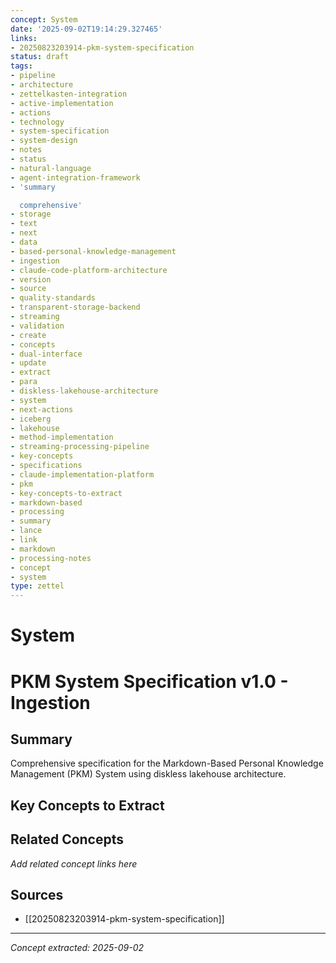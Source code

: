 ```yaml
---
concept: System
date: '2025-09-02T19:14:29.327465'
links:
- 20250823203914-pkm-system-specification
status: draft
tags:
- pipeline
- architecture
- zettelkasten-integration
- active-implementation
- actions
- technology
- system-specification
- system-design
- notes
- status
- natural-language
- agent-integration-framework
- 'summary

  comprehensive'
- storage
- text
- next
- data
- based-personal-knowledge-management
- ingestion
- claude-code-platform-architecture
- version
- source
- quality-standards
- transparent-storage-backend
- streaming
- validation
- create
- concepts
- dual-interface
- update
- extract
- para
- diskless-lakehouse-architecture
- system
- next-actions
- iceberg
- lakehouse
- method-implementation
- streaming-processing-pipeline
- key-concepts
- specifications
- claude-implementation-platform
- pkm
- key-concepts-to-extract
- markdown-based
- processing
- summary
- lance
- link
- markdown
- processing-notes
- concept
- system
type: zettel
---
```


# System

# PKM System Specification v1.0 - Ingestion

## Summary
Comprehensive specification for the Markdown-Based Personal Knowledge Management (PKM) System using diskless lakehouse architecture.
## Key Concepts to Extract

## Related Concepts

*Add related concept links here*

## Sources

- [[20250823203914-pkm-system-specification]]

---
*Concept extracted: 2025-09-02*
